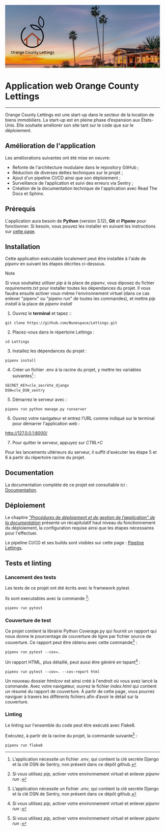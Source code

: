 
![logo-image](doc/_static/Orange_County_Lettings_logo.png)
# Application web Orange County Lettings 

***
Orange County Lettings est une start-up dans le secteur de la location de biens immobiliers. La start-up est en pleine phase d’expansion aux États-Unis. 
Elle souhaite améliorer son site tant sur le code que sur le déploiement.

## Amélioration de l'application

 Les améliorations suivantes ont été mise en oeuvre:
- Refonte de l'architecture modulaire dans le repository GitHub ;
- Réduction de diverses dettes techniques sur le projet ;
- Ajout d'un pipeline CI/CD ainsi que son déploiement ; 
- Surveillance de l’application et suivi des erreurs via Sentry ; 
- Création de la documentation technique de l'application avec Read The Docs et Sphinx.


## Prérequis

L'application aura besoin de **Python** (version 3.12), **Git** et **Pipenv** pour fonctionner. Si besoin, vous pouvez les installer en suivant les instructions sur [cette page](doc/installation_python-git-pipenv.md).


## Installation

Cette application exécutable localement peut être installée à l'aide de *pipenv* en suivant les étapes décrites ci-dessous.
> [!NOTE]  
> Si vous souhaitez utiliser *pip* à la place de *pipenv*, vous diposez du fichier *requirements.txt* pour installer toutes les dépendances du projet. Il vous faudra ensuite activer vous-même l'environnement virtuel (dans ce cas enlever "pipenv" ou "pipenv run" de toutes les commandes),
et mettre *pip install* à la place de *pipenv install*


1. Ouvrez le **terminal** et tapez ::
```
git clone https://github.com/Nunespace/Lettings.git
```

2. Placez-vous dans le répertoire Lettings :
```
cd Lettings
```

3. Installez les dépendances du projet :
```
pipenv install
```
4. Créer un fichier .env à la racine du projet, y mettre les variables suivantes[^1] :
```
SECRET_KEY=cle_secrète_django 
DSN=cle_DSN_sentry
```
    
5. Démarrez le serveur avec :
```
pipenv run python manage.py runserver
```
6. Ouvrez votre navigateur et entrez l’URL comme indiqué sur le terminal pour démarrer l'application web :

http://127.0.0.1:8000/

7. Pour quitter le serveur, appuyez sur *CTRL+C*


Pour les lancements ultérieurs du serveur, il suffit d'exécuter les étape 5 et 6 à partir du répertoire racine du projet.

## Documentation

La documentation complète de ce projet est consultable ici : [Documentation](https://lettings17.readthedocs.io/fr/latest/).

## Déploiement

Le chapitre [*"Procédures de déploiement et de gestion de l’application" de la documentation*](https://lettings17.readthedocs.io/fr/latest/deployment_and_management.html) présente un récapitulatif haut niveau du fonctionnement du déploiement, la configuration requise ainsi que les étapes nécessaires pour l'effectuer.

Le pipeline CI/CD et ses builds sont visibles sur cette page : [Pipeline Lettings](https://app.circleci.com/pipelines/github/Nunespace/Lettings).

## Tests et linting


### Lancement des tests
Les tests de ce projet ont été écrits avec le framework pytest.

Ils sont executables avec la commande [^2]: 
```
pipenv run pytest
```

### Couverture de test

Ce projet contient la librairie Python Coverage.py qui fournit un rapport qui nous donne le pourcentage de couverture de ligne par fichier source de couverture. Ce rapport peut être obtenu avec cette commande[^1] : 
```
pipenv run pytest --cov=.
```
Un rapport HTML, plus détaillé, peut aussi être généré en tapant[^2] : 
```
pipenv run pytest --cov=. --cov-report html
```
Un nouveau dossier *htmlcov* est ainsi créé à l'endroit où vous avez lancé la commande. Avec votre navigateur, ouvrez le fichier *index.html*  qui contient un résumé du rapport de couverture. À partir de cette page, vous pourrez naviguer à travers les différents fichiers afin d’avoir le détail sur la couverture.


### Linting

Le linting sur l'ensemble du code peut être exécuté avec Flake8.

Exécutez, à partir de la  racine du projet, la commande suivante[^2] : 
```
pipenv run flake8
```

[^1]: L’application nécessite un fichier *.env*, qui contient la clé secrète Django et la clé DSN de Sentry, non présent dans ce dépôt github.
[^2]: Si vous utilisez *pip*, activer votre environnement virtuel et enlever *pipenv run* : 



